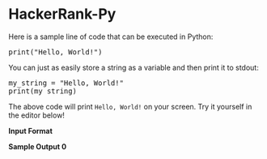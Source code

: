 # HackerRank-Py
<p>Here is a sample line of code that can be executed in Python:  </p>

<div class="highlight"><pre><span class="k">print</span><span class="p">(</span><span class="s">"Hello, World!"</span><span class="p">)</span>
</pre></div>


<p>You can just as easily store a string as a variable and then print it to stdout:  </p>

<div class="highlight"><pre><span class="n">my_string</span> <span class="o">=</span> <span class="s">"Hello, World!"</span>
<span class="k">print</span><span class="p">(</span><span class="n">my_string</span><span class="p">)</span>
</pre></div>


<p>The above code will print <code>Hello, World!</code> on your screen. Try it yourself in the editor below!</p></div></div></div><div class='challenge_input_format'><div class='msB challenge_input_format_title'><p><strong>Input Format</strong></p></div><div class='msB challenge_input_format_body'><div class='hackdown-content'><style id="MathJax_SVG_styles">.MathJax_SVG_Display {text-align: center; margin: 1em 0em; position: relative; display: block!important; text-indent: 0; max-width: none; max-height: none; min-width: 0; min-height: 0; width: 100%}
.MathJax_SVG .MJX-monospace {font-family: monospace}
.MathJax_SVG .MJX-sans-serif {font-family: sans-serif}
.MathJax_SVG {display: inline; font-style: normal; font-weight: normal; line-height: normal; font-size: 100%; font-size-adjust: none; text-indent: 0; text-align: left; text-transform: none; letter-spacing: normal; word-spacing: normal; word-wrap: normal; white-space: nowrap; float: none; direction: ltr; max-width: none; max-height: none; min-width: 0; min-height: 0; border: 0; padding: 0; margin: 0}
.MathJax_SVG * {transition: none; -webkit-transition: none; -moz-transition: none; -ms-transition: none; -o-transition: none}
.mjx-svg-href {fill: blue; stroke: blue}
</style>
<p><strong>Sample Output 0</strong></p></div><div class='msB challenge_sample_output_body'><div class='hackdown-content'><style id="MathJax_SVG_styles">.MathJax_SVG_Display {text-align: center; margin: 1em 0em; position: relative; display: block!important; text-indent: 0; max-width: none; max-height: none; min-width: 0; min-height: 0; width: 100%}
.MathJax_SVG .MJX-monospace {font-family: monospace}
.MathJax_SVG .MJX-sans-serif {font-family: sans-serif}
.MathJax_SVG {display: inline; font-style: normal; font-weight: normal; line-height: normal; font-size: 100%; font-size-adjust: none; text-indent: 0; text-align: left; text-transform: none; letter-spacing: normal; word-spacing: normal; word-wrap: normal; white-space: nowrap; float: none; direction: ltr; max-width: none; max-height: none; min-width: 0; min-height: 0; border: 0; padding: 0; margin: 0}
.MathJax_SVG * {transition: none; -webkit-transition: none; -moz-transition: none; -ms-transition: none; -o-transition: none}
.mjx-svg-href {fill: blue; stroke: blue}
</style>